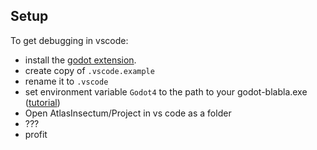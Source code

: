 ## Setup
To get debugging in vscode:
- install the [godot extension](https://marketplace.visualstudio.com/items?itemName=neikeq.godot-csharp-vscode).
- create copy of `.vscode.example` 
- rename it to `.vscode`
- set environment variable `Godot4` to the path to your godot-blabla.exe
([tutorial](https://www.youtube.com/watch?v=5BTnfpIq5mI))
- Open AtlasInsectum/Project in vs code as a folder
- ???
- profit

